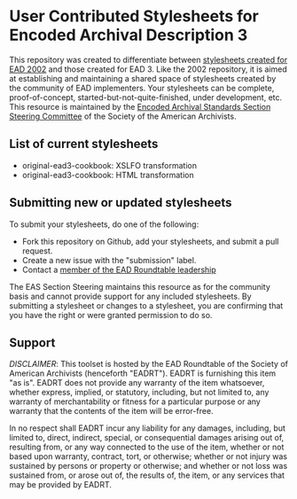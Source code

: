 User Contributed Stylesheets for Encoded Archival Description 3
=============================================================

This repository was created to differentiate between [stylesheets created for EAD 2002](https://github.com/saa-ead-roundtable/ead-stylesheets) and those created for EAD 3. Like the 2002 repository, it is aimed at establishing and maintaining a shared space of stylesheets created by the community of EAD implementers. Your stylesheets can be complete, proof-of-concept, started-but-not-quite-finished, under development, etc. This resource is maintained by the [Encoded Archival Standards Section Steering Committee](https://www2.archivists.org/groups/encoded-archival-standards-section) of the Society of the American Archivists.

List of current stylesheets
---------------------------

* original-ead3-cookbook: XSLFO transformation
* original-ead3-cookbook: HTML transformation

Submitting new or updated stylesheets
-------------------------------------

To submit your stylesheets, do one of the following:

* Fork this repository on Github, add your stylesheets, and submit a pull request.
* Create a new issue with the "submission" label.
* Contact a [member of the EAD Roundtable leadership](http://saa.archivists.org/4DCGI/committees/Roles.html?Action=Show_Comm_Roles&CommCode=SAA**CTBL-EAD&Name=Officers&Status=Active)

The EAS Section Steering maintains this resource as for the community basis and cannot provide support for any included stylesheets. By submitting a stylesheet or changes to a stylesheet, you are confirming that you have the right or were granted permission to do so.

Support
-------

_DISCLAIMER_: This toolset is hosted by the EAD Roundtable of the Society of American Archivists (henceforth "EADRT"). EADRT is furnishing this item "as is". EADRT does not provide any warranty of the item whatsoever, whether express, implied, or statutory, including, but not limited to, any warranty of merchantability or fitness for a particular purpose or any warranty that the contents of the item will be error-free.

In no respect shall EADRT incur any liability for any damages, including, but limited to, direct, indirect, special, or consequential damages arising out of, resulting from, or any way connected to the use of the item, whether or not based upon warranty, contract, tort, or otherwise; whether or not injury was sustained by persons or property or otherwise; and whether or not loss was sustained from, or arose out of, the results of, the item, or any services that may be provided by EADRT. 
